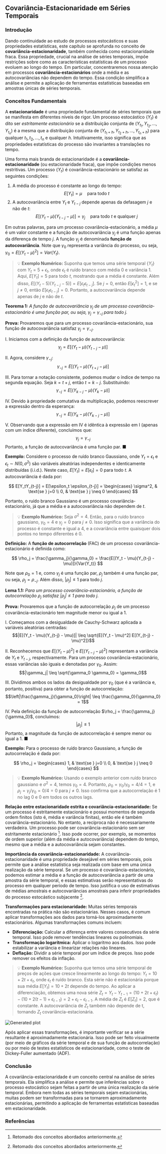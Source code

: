 ## Covariância-Estacionaridade em Séries Temporais

### Introdução
Dando continuidade ao estudo de processos estocásticos e suas propriedades estatísticas, este capítulo se aprofunda no conceito de **covariância-estacionaridade**, também conhecida como estacionaridade fraca. Essa propriedade, crucial na análise de séries temporais, impõe restrições sobre como as características estatísticas de um processo evoluem ao longo do tempo. Em particular, concentraremos nossa atenção em processos **covariância-estacionários** onde a média e as autocovariâncias não dependem do tempo. Essa condição simplifica a análise e permite a aplicação de ferramentas estatísticas baseadas em amostras únicas de séries temporais.

### Conceitos Fundamentais
A **estacionaridade** é uma propriedade fundamental de séries temporais que se manifesta em diferentes níveis de rigor. Um processo estocástico $\{Y_t\}$ é dito ser *estritamente estacionário* se a distribuição conjunta de $(Y_{t_1}, Y_{t_2}, ..., Y_{t_n})$ é a mesma que a distribuição conjunta de $(Y_{t_1+h}, Y_{t_2+h}, ..., Y_{t_n+h})$ para qualquer $t_1, t_2, ..., t_n$ e qualquer $h$. Intuitivamente, isso significa que as propriedades estatísticas do processo são invariantes a translações no tempo.

Uma forma mais branda de estacionaridade é a **covariância-estacionaridade** (ou estacionaridade fraca), que impõe condições menos restritivas. Um processo $\{Y_t\}$ é covariância-estacionário se satisfaz as seguintes condições:

1.  A média do processo é constante ao longo do tempo:
    $$E[Y_t] = \mu \quad \text{para todo } t$$
2.  A autocovariância entre $Y_t$ e $Y_{t-j}$ depende apenas da defasagem $j$ e não de $t$:
    $$E[(Y_t - \mu)(Y_{t-j} - \mu)] = \gamma_j \quad \text{para todo } t \text{ e qualquer } j$$

Em outras palavras, para um processo covariância-estacionário, a média $\mu$ é um valor constante e a função de autocovariância $\gamma_j$ é uma função apenas da diferença de tempo $j$.  A função $\gamma_j$ é denominada **função de autocovariância**. Note que $\gamma_0$ representa a variância do processo, ou seja, $\gamma_0 = E[(Y_t - \mu)^2] = Var(Y_t)$.

> 💡 **Exemplo Numérico:** Suponha que temos uma série temporal $\{Y_t\}$ com $Y_t = 5 + \epsilon_t$, onde $\epsilon_t$ é ruído branco com média 0 e variância 1. Aqui, $E[Y_t] = 5$ para todo $t$, mostrando que a média é constante. Além disso, $E[(Y_t - 5)(Y_{t-j} - 5)] = E[\epsilon_t \epsilon_{t-j}]$. Se $j=0$, então $E[\epsilon_t^2] = 1$, e se $j \neq 0$, então $E[\epsilon_t \epsilon_{t-j}] = 0$. Portanto, a autocovariância depende apenas de $j$ e não de $t$.

**Teorema 1:** *A função de autocovariância $\gamma_j$ de um processo covariância-estacionário é uma função par, ou seja, $\gamma_j = \gamma_{-j}$ para todo $j$.*

**Prova:** Provaremos que para um processo covariância-estacionário, sua função de autocovariância satisfaz $\gamma_j = \gamma_{-j}$.

I. Iniciamos com a definição da função de autocovariância:
   $$\gamma_j = E[(Y_t - \mu)(Y_{t-j} - \mu)]$$

II. Agora, considere $\gamma_{-j}$:
    $$\gamma_{-j} = E[(Y_t - \mu)(Y_{t+j} - \mu)]$$

III. Para tornar a notação consistente, podemos mudar o índice de tempo na segunda equação.  Seja $k = t+j$, então $t = k-j$. Substituindo:
     $$\gamma_{-j} = E[(Y_{k-j} - \mu)(Y_{k} - \mu)]$$

IV. Devido à propriedade comutativa da multiplicação, podemos reescrever a expressão dentro da esperança:
    $$\gamma_{-j} = E[(Y_{k} - \mu)(Y_{k-j} - \mu)]$$

V. Observando que a expressão em IV é idêntica à expressão em I (apenas com um índice diferente), concluímos que:
   $$\gamma_j = \gamma_{-j}$$
   Portanto, a função de autocovariância é uma função par. ■

**Exemplo:** Considere o processo de ruído branco Gaussiano, onde $Y_t = \epsilon_t$ e $\epsilon_t \sim N(0, \sigma^2)$ são variáveis aleatórias independentes e identicamente distribuídas (i.i.d.). Neste caso, $E[Y_t] = E[\epsilon_t] = 0$ para todo $t$. A autocovariância é dada por:

$$
E[Y_tY_{t-j}] = E[\epsilon_t \epsilon_{t-j}] =
\begin{cases}
\sigma^2, & \text{se } j=0 \\
0, & \text{se } j \neq 0
\end{cases}
$$

Portanto, o ruído branco Gaussiano é um processo covariância-estacionário, já que a média e a autocovariância não dependem de $t$.

> 💡 **Exemplo Numérico:** Seja $\sigma^2 = 4$. Então, para o ruído branco gaussiano, $\gamma_0 = 4$ e $\gamma_j = 0$ para $j \neq 0$. Isso significa que a variância do processo é constante e igual a 4, e a covariância entre quaisquer dois pontos no tempo diferentes é 0.

**Definição:** A **função de autocorrelação** (FAC) de um processo covariância-estacionário é definida como:

$$
\rho_j = \frac{\gamma_j}{\gamma_0} = \frac{E[(Y_t - \mu)(Y_{t-j} - \mu)]}{Var(Y_t)}
$$

Note que $\rho_0 = 1$ e, como $\gamma_j$ é uma função par, $\rho_j$ também é uma função par, ou seja, $\rho_j = \rho_{-j}$. Além disso, $|\rho_j| \leq 1$ para todo $j$.

**Lema 1.1:** *Para um processo covariância-estacionário, a função de autocorrelação $\rho_j$ satisfaz $|\rho_j| \leq 1$ para todo $j$.*

**Prova:** Provaremos que a função de autocorrelação $\rho_j$ de um processo covariância-estacionário tem magnitude menor ou igual a 1.

I. Começamos com a desigualdade de Cauchy-Schwarz aplicada a variáveis aleatórias centradas:
   $$|E[(Y_t - \mu)(Y_{t-j} - \mu)]| \leq \sqrt{E[(Y_t - \mu)^2] E[(Y_{t-j} - \mu)^2]}$$

II. Reconhecemos que $E[(Y_t - \mu)^2]$ e $E[(Y_{t-j} - \mu)^2]$ representam a variância de $Y_t$ e $Y_{t-j}$, respectivamente.  Para um processo covariância-estacionário, essas variâncias são iguais e denotadas por $\gamma_0$. Assim:
    $$|\gamma_j| \leq \sqrt{\gamma_0 \gamma_0} = \gamma_0$$

III. Dividimos ambos os lados da desigualdade por $\gamma_0$ (que é a variância e, portanto, positiva) para obter a função de autocorrelação:
     $$\left|\frac{\gamma_j}{\gamma_0}\right| \leq \frac{\gamma_0}{\gamma_0} = 1$$

IV. Pela definição da função de autocorrelação $\rho_j = \frac{\gamma_j}{\gamma_0}$, concluímos:
   $$|\rho_j| \leq 1$$
   Portanto, a magnitude da função de autocorrelação é sempre menor ou igual a 1. ■

**Exemplo:** Para o processo de ruído branco Gaussiano, a função de autocorrelação é dada por:

$$
\rho_j =
\begin{cases}
1, & \text{se } j=0 \\
0, & \text{se } j \neq 0
\end{cases}
$$

> 💡 **Exemplo Numérico:** Usando o exemplo anterior com ruído branco gaussiano e $\sigma^2 = 4$, temos $\gamma_0 = 4$. Portanto, $\rho_0 = \gamma_0 / \gamma_0 = 4/4 = 1$, e $\rho_j = \gamma_j / \gamma_0 = 0/4 = 0$ para $j \neq 0$. Isso confirma que a autocorrelação é 1 no lag 0 e 0 em todos os outros lags.

**Relação entre estacionaridade estrita e covariância-estacionaridade:** Se um processo é estritamente estacionário e possui momentos de segunda ordem finitos (isto é, média e variância finitas), então ele é também covariância-estacionário. No entanto, a recíproca não é necessariamente verdadeira. Um processo pode ser covariância-estacionário sem ser estritamente estacionário [^3]. Isso pode ocorrer, por exemplo, se momentos de ordem superior (além da média e autocovariância) dependem do tempo, mesmo que a média e a autocovariância sejam constantes.

**Importância da covariância-estacionaridade:** A covariância-estacionaridade é uma propriedade desejável em séries temporais, pois permite que a análise estatística seja realizada com base em uma única realização da série temporal. Se um processo é covariância-estacionário, podemos estimar a média e a função de autocovariância a partir de uma amostra da série temporal, e essas estimativas serão representativas do processo em qualquer período de tempo. Isso justifica o uso de estimativas de médias amostrais e autocovariâncias amostrais para inferir propriedades do processo estocástico subjacente [^3].

**Transformações para estacionaridade:** Muitas séries temporais encontradas na prática não são estacionárias. Nesses casos, é comum aplicar transformações aos dados para torná-los aproximadamente estacionários. Algumas transformações comuns incluem:

*   **Diferenciação:** Calcular a diferença entre valores consecutivos da série temporal. Isso pode remover tendências lineares ou polinomiais.
*   **Transformação logarítmica:** Aplicar o logaritmo aos dados. Isso pode estabilizar a variância e linearizar relações não lineares.
*   **Deflação:** Dividir a série temporal por um índice de preços. Isso pode remover os efeitos da inflação.

> 💡 **Exemplo Numérico:** Suponha que temos uma série temporal de preços de ações que cresce linearmente ao longo do tempo: $Y_t = 10 + 2t + \epsilon_t$, onde $\epsilon_t$ é ruído branco. Esta série não é estacionária porque sua média $E[Y_t] = 10 + 2t$ depende do tempo. Ao aplicar a diferenciação, obtemos uma nova série $Z_t = Y_t - Y_{t-1} = (10 + 2t + \epsilon_t) - (10 + 2(t-1) + \epsilon_{t-1}) = 2 + \epsilon_t - \epsilon_{t-1}$.  A média de $Z_t$ é $E[Z_t] = 2$, que é constante.  A autocovariância de $Z_t$ também não depende de t, tornando $Z_t$ covariância-estacionária.

![Generated plot](./../images/plot_6.png)

Após aplicar essas transformações, é importante verificar se a série resultante é aproximadamente estacionária. Isso pode ser feito visualmente (por meio de gráficos da série temporal e de sua função de autocorrelação) ou por meio de testes estatísticos de estacionaridade, como o teste de Dickey-Fuller aumentado (ADF).

### Conclusão
A covariância-estacionaridade é um conceito central na análise de séries temporais. Ela simplifica a análise e permite que inferências sobre o processo estocástico sejam feitas a partir de uma única realização da série temporal. Embora nem todas as séries temporais sejam estacionárias, muitas podem ser transformadas para se tornarem aproximadamente estacionárias, permitindo a aplicação de ferramentas estatísticas baseadas em estacionaridade.

### Referências
[^3]: Retomado dos conceitos abordados anteriormente.
<!-- END -->